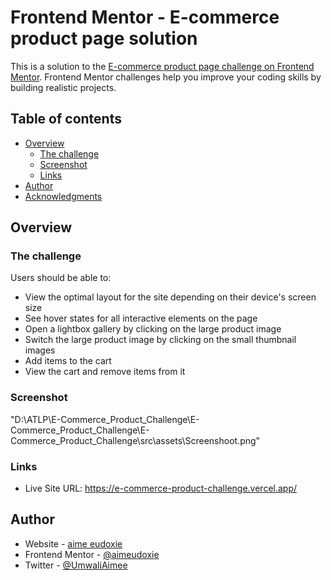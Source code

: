 # Frontend Mentor - E-commerce product page solution

This is a solution to the [E-commerce product page challenge on Frontend Mentor](https://www.frontendmentor.io/challenges/ecommerce-product-page-UPsZ9MJp6). Frontend Mentor challenges help you improve your coding skills by building realistic projects.

## Table of contents

- [Overview](#overview)
  - [The challenge](#the-challenge)
  - [Screenshot](#screenshot)
  - [Links](#links)
- [Author](#author)
- [Acknowledgments](#acknowledgments)



## Overview

### The challenge

Users should be able to:

- View the optimal layout for the site depending on their device's screen size
- See hover states for all interactive elements on the page
- Open a lightbox gallery by clicking on the large product image
- Switch the large product image by clicking on the small thumbnail images
- Add items to the cart
- View the cart and remove items from it

### Screenshot

"D:\ATLP\E-Commerce_Product_Challenge\E-Commerce_Product_Challenge\E-Commerce_Product_Challenge\src\assets\Screenshoot.png"


### Links

- Live Site URL: https://e-commerce-product-challenge.vercel.app/


## Author

- Website - [aime eudoxie](https://github.com/aimeudoxie)
- Frontend Mentor - [@aimeudoxie](https://www.frontendmentor.io/profile/aimeudoxie)
- Twitter - [@UmwaliAimee](https://twitter.com/UmwaliAimee)

